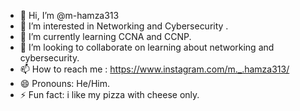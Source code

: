 - 👋 Hi, I’m @m-hamza313
- 👀 I’m interested in Networking and Cybersecurity .
- 🌱 I’m currently learning CCNA and CCNP.
- 💞️ I’m looking to collaborate on learning about networking and cybersecurity.
- 📫 How to reach me : https://www.instagram.com/m._.hamza313/
- 😄 Pronouns: He/Him.
- ⚡ Fun fact: i like my pizza with cheese only.

<!---
m-hamza313/m-hamza313 is a ✨ special ✨ repository because its `README.md` (this file) appears on your GitHub profile.
You can click the Preview link to take a look at your changes.
--->
